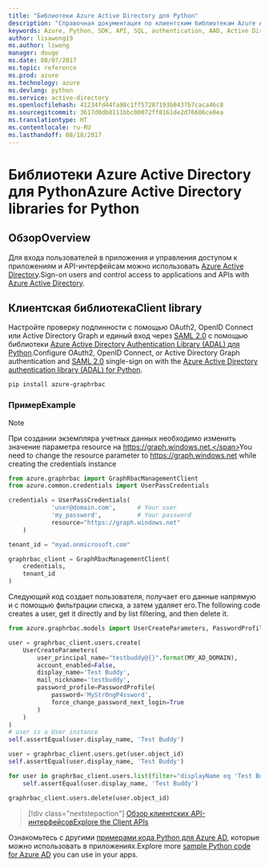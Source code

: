 ```yaml
---
title: "Библиотеки Azure Active Directory для Python"
description: "Справочная документация по клиентским библиотекам Azure Active Directory для Python"
keywords: Azure, Python, SDK, API, SQL, authentication, AAD, Active Directory, Graph, OAuth 2.0
author: lisawong19
ms.author: liwong
manager: douge
ms.date: 08/07/2017
ms.topic: reference
ms.prod: azure
ms.technology: azure
ms.devlang: python
ms.service: active-directory
ms.openlocfilehash: 41234fd44fa98c1ff57287193b0437b7caca46c8
ms.sourcegitcommit: 3617d0db0111bbc00072ff8161de2d76606ce0ea
ms.translationtype: HT
ms.contentlocale: ru-RU
ms.lasthandoff: 08/18/2017
---
```

# <a name="azure-active-directory-libraries-for-python"></a><span data-ttu-id="1d404-104">Библиотеки Azure Active Directory для Python</span><span class="sxs-lookup"><span data-stu-id="1d404-104">Azure Active Directory libraries for Python</span></span>

## <a name="overview"></a><span data-ttu-id="1d404-105">Обзор</span><span class="sxs-lookup"><span data-stu-id="1d404-105">Overview</span></span>

<span data-ttu-id="1d404-106">Для входа пользователей в приложения и управления доступом к приложениям и API-интерфейсам можно использовать [Azure Active Directory](/azure/active-directory/active-directory-whatis).</span><span class="sxs-lookup"><span data-stu-id="1d404-106">Sign-on users and control access to applications and APIs with [Azure Active Directory](/azure/active-directory/active-directory-whatis).</span></span>

## <a name="client-library"></a><span data-ttu-id="1d404-107">Клиентская библиотека</span><span class="sxs-lookup"><span data-stu-id="1d404-107">Client library</span></span>

<span data-ttu-id="1d404-108">Настройте проверку подлинности с помощью OAuth2, OpenID Connect или Active Directory Graph и единый вход через [SAML 2.0](https://docs.microsoft.com/azure/active-directory/develop/active-directory-saml-protocol-reference) с помощью библиотеки [Azure Active Directory Authentication Library (ADAL) для Python](https://github.com/AzureAD/azure-activedirectory-library-for-python).</span><span class="sxs-lookup"><span data-stu-id="1d404-108">Configure OAuth2, OpenID Connect, or Active Directory Graph authentication and [SAML 2.0](https://docs.microsoft.com/azure/active-directory/develop/active-directory-saml-protocol-reference) single-sign on with the [Azure Active Directory authentication library (ADAL) for Python](https://github.com/AzureAD/azure-activedirectory-library-for-python).</span></span>

```bash
pip install azure-graphrbac
```

### <a name="example"></a><span data-ttu-id="1d404-109">Пример</span><span class="sxs-lookup"><span data-stu-id="1d404-109">Example</span></span>
> [!NOTE]
> <span data-ttu-id="1d404-110">При создании экземпляра учетных данных необходимо изменить значение параметра resource на https://graph.windows.net.</span><span class="sxs-lookup"><span data-stu-id="1d404-110">You need to change the resource parameter to https://graph.windows.net while creating the credentials instance</span></span>

```python
from azure.graphrbac import GraphRbacManagementClient
from azure.common.credentials import UserPassCredentials

credentials = UserPassCredentials(
            'user@domain.com',      # Your user
            'my_password',          # Your password
            resource="https://graph.windows.net"
    )

tenant_id = "myad.onmicrosoft.com"

graphrbac_client = GraphRbacManagementClient(
    credentials,
    tenant_id
)
```
<span data-ttu-id="1d404-111">Следующий код создает пользователя, получает его данные напрямую и с помощью фильтрации списка, а затем удаляет его.</span><span class="sxs-lookup"><span data-stu-id="1d404-111">The following code creates a user, get it directly and by list filtering, and then delete it.</span></span>
```python
from azure.graphrbac.models import UserCreateParameters, PasswordProfile

user = graphrbac_client.users.create(
    UserCreateParameters(
        user_principal_name="testbuddy@{}".format(MY_AD_DOMAIN),
        account_enabled=False,
        display_name='Test Buddy',
        mail_nickname='testbuddy',
        password_profile=PasswordProfile(
            password='MyStr0ngP4ssword',
            force_change_password_next_login=True
        )
    )
)
# user is a User instance
self.assertEqual(user.display_name, 'Test Buddy')

user = graphrbac_client.users.get(user.object_id)
self.assertEqual(user.display_name, 'Test Buddy')

for user in graphrbac_client.users.list(filter="displayName eq 'Test Buddy'"):
    self.assertEqual(user.display_name, 'Test Buddy')

graphrbac_client.users.delete(user.object_id)
```

> [!div class="nextstepaction"]
> [<span data-ttu-id="1d404-112">Обзор клиентских API-интерфейсов</span><span class="sxs-lookup"><span data-stu-id="1d404-112">Explore the Client APIs</span></span>](/python/api/overview/azure/activedirectory/clientlibrary?)

<span data-ttu-id="1d404-113">Ознакомьтесь с другими [примерами кода Python для Azure AD](https://azure.microsoft.com/en-us/resources/samples/?term=active+directory&platform=python), которые можно использовать в приложениях.</span><span class="sxs-lookup"><span data-stu-id="1d404-113">Explore more [sample Python code for Azure AD](https://azure.microsoft.com/en-us/resources/samples/?term=active+directory&platform=python) you can use in your apps.</span></span>